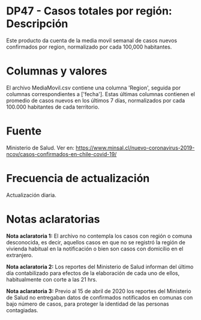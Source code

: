 # DP47 - Casos totales por región: Descripción
Este producto da cuenta de la media movil semanal de casos nuevos confirmados por region, normalizado por cada 100,000 habitantes.
# Columnas y valores
El archivo MediaMovil.csv contiene una columna 'Region', seguida por columnas correspondientes a ['fecha']. 
Estas últimas columnas contienen el promedio de casos nuevos en los últimos 7 días, normalizados por cada 100.000 habitantes de cada territorio.

# Fuente
Ministerio de Salud. Ver en:
https://www.minsal.cl/nuevo-coronavirus-2019-ncov/casos-confirmados-en-chile-covid-19/

# Frecuencia de actualización
Actualización diaria. 

# Notas aclaratorias

**Nota aclaratoria 1:** El archivo no contempla los casos con región o comuna desconocida, es decir, aquellos casos en que no se registró la región de vivienda habitual en la notificación o bien son casos con domicilio en el extranjero.

**Nota aclaratoria 2:**  Los reportes del Ministerio de Salud informan del último día contabilizado para efectos de la elaboración de cada uno de ellos, habitualmente con corte a las 21 hrs. 

**Nota aclaratoria 3:** Previo al 15 de abril de 2020 los reportes del Ministerio de Salud no entregaban datos de confirmados notificados en comunas con bajo número de casos, para proteger la identidad de las personas contagiadas. 